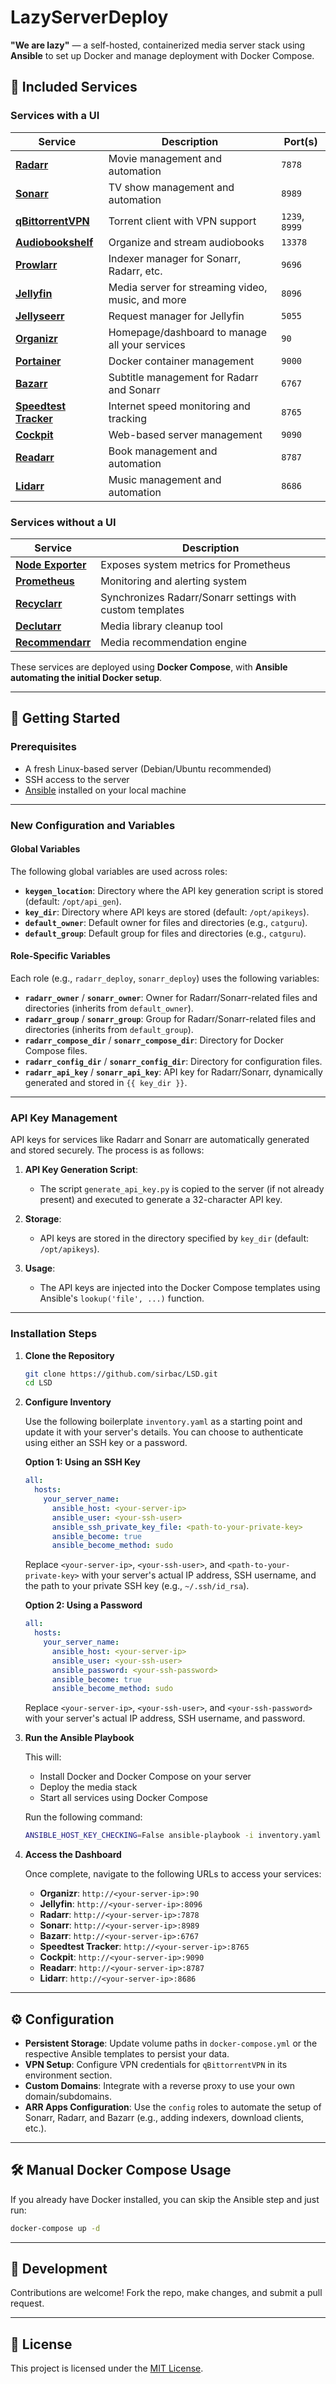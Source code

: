 # LazyServerDeploy

**"We are lazy"** — a self-hosted, containerized media server stack using **Ansible** to set up Docker and manage deployment with Docker Compose.

## 🧰 Included Services

### Services with a UI
| Service               | Description                                               | Port(s) |
|-----------------------|-----------------------------------------------------------|---------|
| [**Radarr**](https://radarr.video/)            | Movie management and automation                           | `7878`  |
| [**Sonarr**](https://sonarr.tv/)              | TV show management and automation                         | `8989`  |
| [**qBittorrentVPN**](https://github.com/qbittorrent/qBittorrent) | Torrent client with VPN support                           | `1239`, `8999` |
| [**Audiobookshelf**](https://www.audiobookshelf.org/)    | Organize and stream audiobooks                            | `13378` |
| [**Prowlarr**](https://prowlarr.com/)          | Indexer manager for Sonarr, Radarr, etc.                  | `9696`  |
| [**Jellyfin**](https://jellyfin.org/)          | Media server for streaming video, music, and more         | `8096`  |
| [**Jellyseerr**](https://github.com/Fallenbagel/jellyseerr)        | Request manager for Jellyfin                              | `5055`  |
| [**Organizr**](https://organizr.app/)          | Homepage/dashboard to manage all your services            | `90`    |
| [**Portainer**](https://www.portainer.io/)         | Docker container management                               | `9000`  |
| [**Bazarr**](https://www.bazarr.media/)            | Subtitle management for Radarr and Sonarr                 | `6767`  |
| [**Speedtest Tracker**](https://github.com/henrywhitaker3/Speedtest-Tracker) | Internet speed monitoring and tracking                    | `8765`  |
| [**Cockpit**](https://cockpit-project.org/)           | Web-based server management                               | `9090`  |
| [**Readarr**](https://readarr.com/)           | Book management and automation                            | `8787`  |
| [**Lidarr**](https://lidarr.audio/)            | Music management and automation                           | `8686`  |

### Services without a UI
| Service               | Description                                               |
|-----------------------|-----------------------------------------------------------|
| [**Node Exporter**](https://prometheus.io/docs/guides/node-exporter/)     | Exposes system metrics for Prometheus                     |
| [**Prometheus**](https://prometheus.io/)        | Monitoring and alerting system                            |
| [**Recyclarr**](https://github.com/recyclarr/recyclarr)         | Synchronizes Radarr/Sonarr settings with custom templates |
| [**Declutarr**](https://github.com/Declutarr/Declutarr)         | Media library cleanup tool                                |
| [**Recommendarr**](https://github.com/l3uddz/Recommendarr)      | Media recommendation engine                               |

These services are deployed using **Docker Compose**, with **Ansible automating the initial Docker setup**.

---

## 🚀 Getting Started

### Prerequisites

- A fresh Linux-based server (Debian/Ubuntu recommended)
- SSH access to the server
- [Ansible](https://docs.ansible.com/) installed on your local machine

---

### New Configuration and Variables

#### Global Variables
The following global variables are used across roles:

- **`keygen_location`**: Directory where the API key generation script is stored (default: `/opt/api_gen`).
- **`key_dir`**: Directory where API keys are stored (default: `/opt/apikeys`).
- **`default_owner`**: Default owner for files and directories (e.g., `catguru`).
- **`default_group`**: Default group for files and directories (e.g., `catguru`).

#### Role-Specific Variables
Each role (e.g., `radarr_deploy`, `sonarr_deploy`) uses the following variables:

- **`radarr_owner`** / **`sonarr_owner`**: Owner for Radarr/Sonarr-related files and directories (inherits from `default_owner`).
- **`radarr_group`** / **`sonarr_group`**: Group for Radarr/Sonarr-related files and directories (inherits from `default_group`).
- **`radarr_compose_dir`** / **`sonarr_compose_dir`**: Directory for Docker Compose files.
- **`radarr_config_dir`** / **`sonarr_config_dir`**: Directory for configuration files.
- **`radarr_api_key`** / **`sonarr_api_key`**: API key for Radarr/Sonarr, dynamically generated and stored in `{{ key_dir }}`.

---

### API Key Management

API keys for services like Radarr and Sonarr are automatically generated and stored securely. The process is as follows:

1. **API Key Generation Script**:
   - The script `generate_api_key.py` is copied to the server (if not already present) and executed to generate a 32-character API key.

2. **Storage**:
   - API keys are stored in the directory specified by `key_dir` (default: `/opt/apikeys`).

3. **Usage**:
   - The API keys are injected into the Docker Compose templates using Ansible's `lookup('file', ...)` function.

---

### Installation Steps

1. **Clone the Repository**

   ```bash
   git clone https://github.com/sirbac/LSD.git
   cd LSD
   ```

2. **Configure Inventory**

   Use the following boilerplate `inventory.yaml` as a starting point and update it with your server's details. You can choose to authenticate using either an SSH key or a password.

   **Option 1: Using an SSH Key**

   ```yaml
   all:
     hosts:
       your_server_name:
         ansible_host: <your-server-ip>
         ansible_user: <your-ssh-user>
         ansible_ssh_private_key_file: <path-to-your-private-key>
         ansible_become: true
         ansible_become_method: sudo
   ```

   Replace `<your-server-ip>`, `<your-ssh-user>`, and `<path-to-your-private-key>` with your server's actual IP address, SSH username, and the path to your private SSH key (e.g., `~/.ssh/id_rsa`).

   **Option 2: Using a Password**

   ```yaml
   all:
     hosts:
       your_server_name:
         ansible_host: <your-server-ip>
         ansible_user: <your-ssh-user>
         ansible_password: <your-ssh-password>
         ansible_become: true
         ansible_become_method: sudo
   ```

   Replace `<your-server-ip>`, `<your-ssh-user>`, and `<your-ssh-password>` with your server's actual IP address, SSH username, and password.

3. **Run the Ansible Playbook**

   This will:
   - Install Docker and Docker Compose on your server
   - Deploy the media stack
   - Start all services using Docker Compose

   Run the following command:

   ```bash
   ANSIBLE_HOST_KEY_CHECKING=False ansible-playbook -i inventory.yaml playbook.yaml --ask-vault-pass
   ```

4. **Access the Dashboard**

   Once complete, navigate to the following URLs to access your services:

   - **Organizr**: `http://<your-server-ip>:90`
   - **Jellyfin**: `http://<your-server-ip>:8096`
   - **Radarr**: `http://<your-server-ip>:7878`
   - **Sonarr**: `http://<your-server-ip>:8989`
   - **Bazarr**: `http://<your-server-ip>:6767`
   - **Speedtest Tracker**: `http://<your-server-ip>:8765`
   - **Cockpit**: `http://<your-server-ip>:9090`
   - **Readarr**: `http://<your-server-ip>:8787`
   - **Lidarr**: `http://<your-server-ip>:8686`

---

## ⚙️ Configuration

- **Persistent Storage**: Update volume paths in `docker-compose.yml` or the respective Ansible templates to persist your data.
- **VPN Setup**: Configure VPN credentials for `qBittorrentVPN` in its environment section.
- **Custom Domains**: Integrate with a reverse proxy to use your own domain/subdomains.
- **ARR Apps Configuration**: Use the `config` roles to automate the setup of Sonarr, Radarr, and Bazarr (e.g., adding indexers, download clients, etc.).

---

## 🛠️ Manual Docker Compose Usage

If you already have Docker installed, you can skip the Ansible step and just run:

```bash
docker-compose up -d
```

---

## 🧪 Development

Contributions are welcome! Fork the repo, make changes, and submit a pull request.

---

## 📄 License

This project is licensed under the [MIT License](LICENSE.md).
